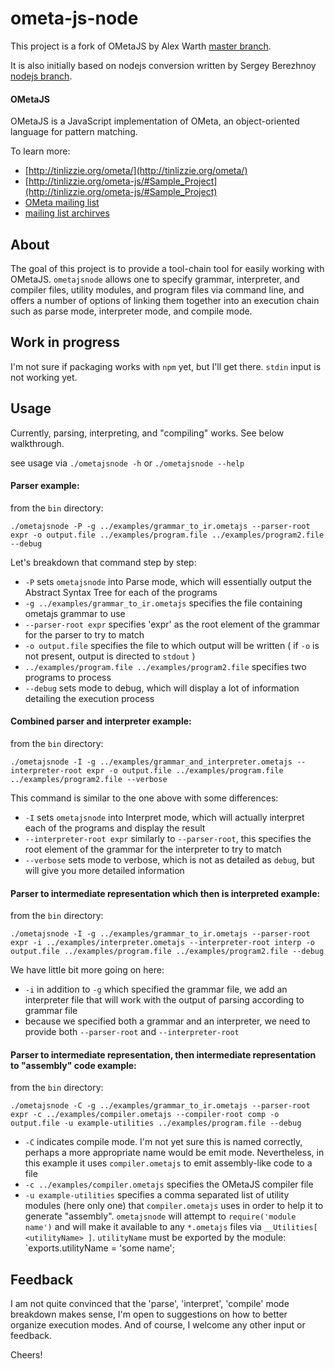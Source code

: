 ometa-js-node
====

This project is a fork of OMetaJS by Alex Warth [master branch](https://github.com/alexwarth/ometa-js).

It is also initially based on nodejs conversion written by Sergey Berezhnoy [nodejs branch](https://github.com/veged/ometa-js).

#### OMetaJS

OMetaJS is a JavaScript implementation of OMeta, an object-oriented language for pattern matching. 

To learn more:

* [http://tinlizzie.org/ometa/](http://tinlizzie.org/ometa/)
* [http://tinlizzie.org/ometa-js/#Sample_Project](http://tinlizzie.org/ometa-js/#Sample_Project)
* [OMeta mailing list](http://vpri.org/mailman/listinfo/ometa)
* [mailing list archirves](http://vpri.org/pipermail/ometa/)

About
----
The goal of this project is to provide a tool-chain tool for easily working with OMetaJS. `ometajsnode` allows one to specify grammar, interpreter, and compiler files, utility modules, and program files via command line, and offers a number of options of linking them together into an execution chain such as parse mode, interpreter mode, and compile mode.

Work in progress
----
I'm not sure if packaging works with `npm` yet, but I'll get there.
`stdin` input is not working yet.

Usage
----

Currently, parsing, interpreting, and "compiling" works. See below walkthrough.

see usage via `./ometajsnode -h` or `./ometajsnode --help`

#### Parser example:

from the `bin` directory:

`./ometajsnode -P -g ../examples/grammar_to_ir.ometajs --parser-root expr -o output.file ../examples/program.file ../examples/program2.file --debug`

Let's breakdown that command step by step:

* `-P` sets `ometajsnode` into Parse mode, which will essentially output the Abstract Syntax Tree for each of the programs
* `-g ../examples/grammar_to_ir.ometajs` specifies the file containing ometajs grammar to use
* `--parser-root expr` specifies 'expr' as the root element of the grammar for the parser to try to match
* `-o output.file` specifies the file to which output will be written ( if `-o` is not present, output is directed to `stdout` )
* `../examples/program.file ../examples/program2.file` specifies two programs to process
* `--debug` sets mode to debug, which will display a lot of information detailing the execution process

#### Combined parser and interpreter example:

from the `bin` directory:

`./ometajsnode -I -g ../examples/grammar_and_interpreter.ometajs --interpreter-root expr -o output.file ../examples/program.file ../examples/program2.file --verbose`

This command is similar to the one above with some differences:

* `-I` sets `ometajsnode` into Interpret mode, which will actually interpret each of the programs and display the result
* `--interpreter-root expr` similarly to `--parser-root`, this specifies the root element of the grammar for the interpreter to try to match
* `--verbose` sets mode to verbose, which is not as detailed as `debug`, but will give you more detailed information

#### Parser to intermediate representation which then is interpreted example:

from the `bin` directory:

`./ometajsnode -I -g ../examples/grammar_to_ir.ometajs --parser-root expr -i ../examples/interpreter.ometajs --interpreter-root interp -o output.file ../examples/program.file ../examples/program2.file --debug`

We have little bit more going on here:

* `-i` in addition to `-g` which specified the grammar file, we add an interpreter file that will work with the output of parsing according to grammar file
* because we specified both a grammar and an interpreter, we need to provide both `--parser-root` and `--interpreter-root`

#### Parser to intermediate representation, then intermediate representation to "assembly" code example:

from the `bin` directory:

`./ometajsnode -C -g ../examples/grammar_to_ir.ometajs --parser-root expr -c ../examples/compiler.ometajs --compiler-root comp -o output.file -u example-utilities ../examples/program.file --debug`

* `-C` indicates compile mode. I'm not yet sure this is named correctly, perhaps a more appropriate name would be emit mode. Nevertheless, in this example it uses `compiler.ometajs` to emit assembly-like code to a file
* `-c ../examples/compiler.ometajs` specifies the OMetaJS compiler file
* `-u example-utilities` specifies a comma separated list of utility modules (here only one) that `compiler.ometajs` uses in order to help it to generate "assembly". `ometajsnode` will attempt to `require('module name')` and will make it available to any `*.ometajs` files via `__Utilities[ <utilityName> ]`. `utilityName` must be exported by the module: `exports.utilityName = 'some name';

Feedback
----

I am not quite convinced that the 'parse', 'interpret', 'compile' mode breakdown makes sense, I'm open to suggestions on how to better organize execution modes. And of course, I welcome any other input or feedback. 

Cheers!